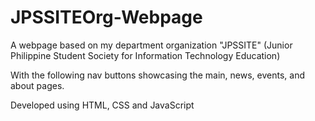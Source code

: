 # JPSSITEOrg-Webpage
A webpage based on my department organization "JPSSITE" (Junior Philippine Student Society for Information Technology Education)

With the following nav buttons showcasing the main, news, events, and about pages.

Developed using HTML, CSS and JavaScript
